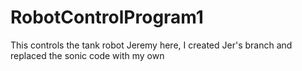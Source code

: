 # RobotControlProgram1
This controls the tank robot
Jeremy here, I created Jer's branch and replaced the sonic code with my own
